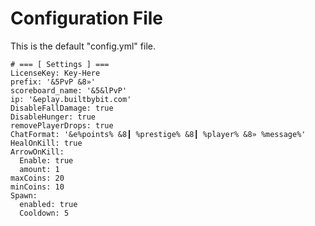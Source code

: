 # Configuration File

This is the default "config.yml" file.

    # === [ Settings ] ===
    LicenseKey: Key-Here
    prefix: '&5PvP &8»'
    scoreboard_name: '&5&lPvP'
    ip: '&eplay.builtbybit.com'
    DisableFallDamage: true
    DisableHunger: true
    removePlayerDrops: true
    ChatFormat: '&e%points% &8┃ %prestige% &8┃ %player% &8» %message%'
    HealOnKill: true
    ArrowOnKill:
      Enable: true
      amount: 1
    maxCoins: 20
    minCoins: 10
    Spawn:
      enabled: true
      Cooldown: 5
    
        
    
